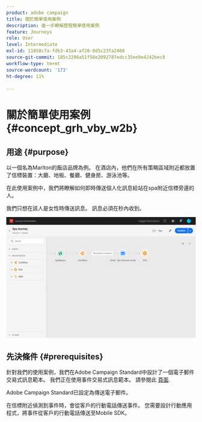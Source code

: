 ```yaml
---
product: adobe campaign
title: 關於簡單使用案例
description: 進一步瞭解歷程簡單使用案例
feature: Journeys
role: User
level: Intermediate
exl-id: 11858c7a-fdb3-43a4-af28-0d5c23fa2468
source-git-commit: 185c2296a51f58e2092787edcc35ee9e4242bec8
workflow-type: tm+mt
source-wordcount: '173'
ht-degree: 11%

---
```


# 關於簡單使用案例{#concept_grh_vby_w2b}

## 用途 {#purpose}

以一個名為Marlton的飯店品牌為例。 在酒店內，他們在所有策略區域附近都放置了信標裝置：大廳、地板、餐廳、健身房、游泳池等。

在此使用案例中，我們將瞭解如何即時傳送個人化訊息給站在spa附近信標旁邊的人。

我們只想在該人是女性時傳送訊息。 訊息必須在秒內收到。

![](../assets/journeyuc1_16.png)

## 先決條件 {#prerequisites}

針對我們的使用案例，我們在Adobe Campaign Standard中設計了一個電子郵件交易式訊息範本。 我們正在使用事件交易式訊息範本。 請參閱此 [頁面](https://experienceleague.adobe.com/docs/campaign-standard/using/communication-channels/transactional-messaging/getting-started-with-transactional-msg.html?lang=zh-Hant).

Adobe Campaign Standard已設定為傳送電子郵件。

在信標附近偵測到事件時，會從客戶的行動電話傳送事件。 您需要設計行動應用程式，將事件從客戶的行動電話傳送至Mobile SDK。

